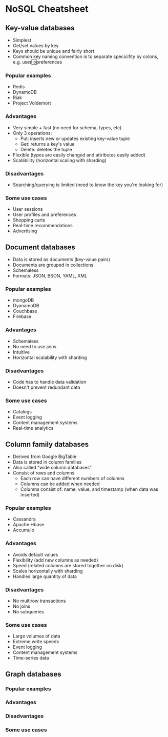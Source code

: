 # NoSQL Cheatsheet

## Key-value databases

- Simplest
- Get/set values by key
- Keys should be unique and fairly short
- Common key naming convention is to separate specicifity by colons, e.g. user:id:preferences

### Popular examples

- Redis
- DynamoDB
- Riak
- Project Voldemort

### Advantages

- Very simple + fast (no need for schema, types, etc)
- Only 3 operations:
  - Put: inserts new or updates existing key-value tuple
  - Get: returns a key's value
  - Delete: deletes the tuple
- Flexible (types are easily changed and attributes easily added)
- Scalability (horizontal scaling with sharding)

### Disadvantages

- Searching/querying is limited (need to know the key you're looking for)

### Some use cases

- User sessions
- User profiles and preferences
- Shopping carts
- Real-time recommendations
- Advertising

## Document databases

- Data is stored as documents (key-value pairs)
- Documents are grouped in collections
- Schemaless
- Formats: JSON, BSON, YAML, XML

### Popular examples

- mongoDB
- DyanamoDB
- Couchbase
- Firebase

### Advantages

- Schemaless
- No need to use joins
- Intuitive
- Horizontal scalability with sharding

### Disadvantages

- Code has to handle data validation
- Doesn't prevent redundant data

### Some use cases

- Catalogs
- Event logging
- Content management systems
- Real-time analytics

## Column family databases

- Derived from Google BigTable
- Data is stored in column families
- Also called "wide column databases"
- Consist of rows and columns
  - Each row can have different numbers of columns
  - Columns can be added when needed
  - Columns consist of: name, value, and timestamp (when data was inserted)

### Popular examples

- Cassandra
- Apache Hbase
- Accumulo

### Advantages

- Avoids default values
- Flexibility (add new columns as needed)
- Speed (related columns are stored together on disk)
- Scales horizontally with sharding
- Handles large quantity of data

### Disadvantages

- No multirow transactions
- No joins
- No subqueries

### Some use cases

- Large volumes of data
- Extreme write speeds
- Event logging
- Content management systems
- Time-series data

## Graph databases

### Popular examples

### Advantages

### Disadvantages

### Some use cases
